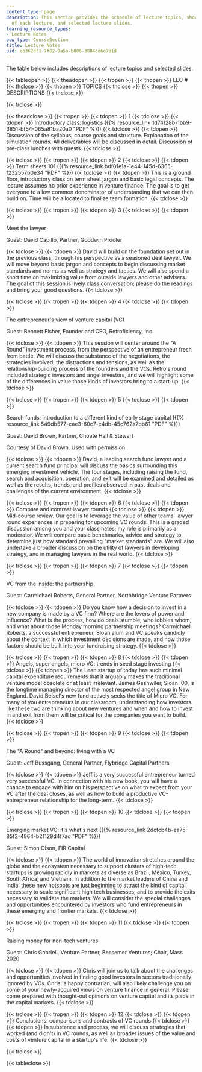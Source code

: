 ```yaml
---
content_type: page
description: This section provides the schedule of lecture topics, short descriptions
  of each lecture, and selected lecture slides.
learning_resource_types:
- Lecture Notes
ocw_type: CourseSection
title: Lecture Notes
uid: eb362df1-7f82-9a5a-b006-3884ce6e7e1d
---
```


The table below includes descriptions of lecture topics and selected slides.

{{< tableopen >}}
{{< theadopen >}}
{{< tropen >}}
{{< thopen >}}
LEC #
{{< thclose >}}
{{< thopen >}}
TOPICS
{{< thclose >}}
{{< thopen >}}
DESCRIPTIONS
{{< thclose >}}

{{< trclose >}}

{{< theadclose >}}
{{< tropen >}}
{{< tdopen >}}
1
{{< tdclose >}}
{{< tdopen >}}
Introductory class: logistics ({{% resource_link 1d74f28b-1bb9-3851-bf54-065a81ba20a0 "PDF" %}})
{{< tdclose >}}
{{< tdopen >}}
Discussion of the syllabus, course goals and structure. Explanation of the simulation rounds. All deliverables will be discussed in detail. Discussion of pre-class lunches with guests.
{{< tdclose >}}

{{< trclose >}}
{{< tropen >}}
{{< tdopen >}}
2
{{< tdclose >}}
{{< tdopen >}}
Term sheets 101 ({{% resource_link bdf01e1a-1e44-145d-6365-f232557b0e34 "PDF" %}})
{{< tdclose >}}
{{< tdopen >}}
This is a ground floor, introductory class on term sheet jargon and basic legal concepts. The lecture assumes no prior experience in venture finance. The goal is to get everyone to a low common denominator of understanding that we can then build on. Time will be allocated to finalize team formation.
{{< tdclose >}}

{{< trclose >}}
{{< tropen >}}
{{< tdopen >}}
3
{{< tdclose >}}
{{< tdopen >}}


Meet the lawyer

Guest: David Capillo, Partner, Goodwin Procter


{{< tdclose >}}
{{< tdopen >}}
David will build on the foundation set out in the previous class, through his perspective as a seasoned deal lawyer. We will move beyond basic jargon and concepts to begin discussing market standards and norms as well as strategy and tactics. We will also spend a short time on maximizing value from outside lawyers and other advisers. The goal of this session is lively class conversation; please do the readings and bring your good questions.
{{< tdclose >}}

{{< trclose >}}
{{< tropen >}}
{{< tdopen >}}
4
{{< tdclose >}}
{{< tdopen >}}


The entrepreneur's view of venture capital (VC)

Guest: Bennett Fisher, Founder and CEO, Retroficiency, Inc.


{{< tdclose >}}
{{< tdopen >}}
This session will center around the "A Round" investment process, from the perspective of an entrepreneur fresh from battle. We will discuss the substance of the negotiations, the strategies involved, the distractions and tensions, as well as the relationship-building process of the founders and the VCs. Retro's round included strategic investors and angel investors, and we will highlight some of the differences in value those kinds of investors bring to a start-up.
{{< tdclose >}}

{{< trclose >}}
{{< tropen >}}
{{< tdopen >}}
5
{{< tdclose >}}
{{< tdopen >}}


Search funds: introduction to a different kind of early stage capital ({{% resource_link 549db577-cae3-60c7-c4db-45c762a7bb61 "PDF" %}})

Guest: David Brown, Partner, Choate Hall & Stewart

Courtesy of David Brown. Used with permission.


{{< tdclose >}}
{{< tdopen >}}
David, a leading search fund lawyer and a current search fund principal will discuss the basics surrounding this emerging investment vehicle. The four stages, including raising the fund, search and acquisition, operation, and exit will be examined and detailed as well as the results, trends, and profiles observed in past deals and challenges of the current environment.
{{< tdclose >}}

{{< trclose >}}
{{< tropen >}}
{{< tdopen >}}
6
{{< tdclose >}}
{{< tdopen >}}
Compare and contrast lawyer rounds
{{< tdclose >}}
{{< tdopen >}}
Mid-course review. Our goal is to leverage the value of other teams' lawyer round experiences in preparing for upcoming VC rounds. This is a graded discussion among you and your classmates; my role is primarily as a moderator. We will compare basic benchmarks, advice and strategy to determine just how standard prevailing "market standards" are. We will also undertake a broader discussion on the utility of lawyers in developing strategy, and in managing lawyers in the real world.
{{< tdclose >}}

{{< trclose >}}
{{< tropen >}}
{{< tdopen >}}
7
{{< tdclose >}}
{{< tdopen >}}


VC from the inside: the partnership

Guest: Carmichael Roberts, General Partner, Northbridge Venture Partners


{{< tdclose >}}
{{< tdopen >}}
Do you know how a decision to invest in a new company is made by a VC firm? Where are the levers of power and influence? What is the process, how do deals stumble, who lobbies whom, and what about those Monday morning partnership meetings? Carmichael Roberts, a successful entrepreneur, Sloan alum and VC speaks candidly about the context in which investment decisions are made, and how those factors should be built into your fundraising strategy.
{{< tdclose >}}

{{< trclose >}}
{{< tropen >}}
{{< tdopen >}}
8
{{< tdclose >}}
{{< tdopen >}}
Angels, super angels, micro VC: trends in seed stage investing
{{< tdclose >}}
{{< tdopen >}}
The Lean startup of today has such minimal capital expenditure requirements that it arguably makes the traditional venture model obsolete or at least irrelevant. James Geshwiler, Sloan '00, is the longtime managing director of the most respected angel group in New England. David Beisel's new fund actively seeks the title of Micro VC. For many of you entrepreneurs in our classroom, understanding how investors like these two are thinking about new ventures and when and how to invest in and exit from them will be critical for the companies you want to build.
{{< tdclose >}}

{{< trclose >}}
{{< tropen >}}
{{< tdopen >}}
9
{{< tdclose >}}
{{< tdopen >}}


The "A Round" and beyond: living with a VC

Guest: Jeff Bussgang, General Partner, Flybridge Capital Partners


{{< tdclose >}}
{{< tdopen >}}
Jeff is a very successful entrepreneur turned very successful VC. In connection with his new book, you will have a chance to engage with him on his perspective on what to expect from your VC after the deal closes, as well as how to build a productive VC-entrepreneur relationship for the long-term.
{{< tdclose >}}

{{< trclose >}}
{{< tropen >}}
{{< tdopen >}}
10
{{< tdclose >}}
{{< tdopen >}}


Emerging market VC: it's what's next ({{% resource_link 2dcfcb4b-ea75-85f2-4864-b21129d4f7ad "PDF" %}})

Guest: Simon Olson, FIR Capital


{{< tdclose >}}
{{< tdopen >}}
The world of innovation stretches around the globe and the ecosystem necessary to support clusters of high-tech startups is growing rapidly in markets as diverse as Brazil, Mexico, Turkey, South Africa, and Vietnam. In addition to the market leaders of China and India, these new hotspots are just beginning to attract the kind of capital necessary to scale significant high tech businesses, and to provide the exits necessary to validate the markets. We will consider the special challenges and opportunities encountered by investors who fund entrepreneurs in these emerging and frontier markets.
{{< tdclose >}}

{{< trclose >}}
{{< tropen >}}
{{< tdopen >}}
11
{{< tdclose >}}
{{< tdopen >}}


Raising money for non-tech ventures

Guest: Chris Gabrieli, Venture Partner, Bessemer Ventures; Chair, Mass 2020


{{< tdclose >}}
{{< tdopen >}}
Chris will join us to talk about the challenges and opportunities involved in finding good investors in sectors traditionally ignored by VCs. Chris, a happy contrarian, will also likely challenge you on some of your newly-acquired views on venture finance in general. Please come prepared with thought-out opinions on venture capital and its place in the capital markets.
{{< tdclose >}}

{{< trclose >}}
{{< tropen >}}
{{< tdopen >}}
12
{{< tdclose >}}
{{< tdopen >}}
Conclusions: comparisons and contrasts of VC rounds
{{< tdclose >}}
{{< tdopen >}}
In substance and process, we will discuss strategies that worked (and didn't) in VC rounds, as well as broader issues of the value and costs of venture capital in a startup's life.
{{< tdclose >}}

{{< trclose >}}

{{< tableclose >}}